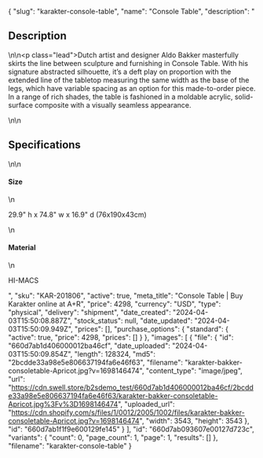 {
  "slug": "karakter-console-table",
  "name": "Console Table",
  "description": "<h2>Description</h2>\n<!-- split -->\n<p class=\"lead\">Dutch artist and designer Aldo Bakker masterfully skirts the line between sculpture and furnishing in Console Table. With his signature abstracted silhouette, it’s a deft play on proportion with the extended line of the tabletop measuring the same width as the base of the legs, which have variable spacing as an option for this made-to-order piece. In a range of rich shades, the table is fashioned in a moldable acrylic, solid-surface composite with a visually seamless appearance. </p>\n<!-- split -->\n<h2>Specifications</h2>\n<!-- split -->\n<h4>Size</h4>\n<p>29.9\" h x 74.8\" w x 16.9\" d (76x190x43cm)</p>\n<h4>Material</h4>\n<p>HI-MACS</p>",
  "sku": "KAR-201806",
  "active": true,
  "meta_title": "Console Table | Buy Karakter online at A+R",
  "price": 4298,
  "currency": "USD",
  "type": "physical",
  "delivery": "shipment",
  "date_created": "2024-04-03T15:50:08.887Z",
  "stock_status": null,
  "date_updated": "2024-04-03T15:50:09.949Z",
  "prices": [],
  "purchase_options": {
    "standard": {
      "active": true,
      "price": 4298,
      "prices": []
    }
  },
  "images": [
    {
      "file": {
        "id": "660d7ab1d406000012ba46cf",
        "date_uploaded": "2024-04-03T15:50:09.854Z",
        "length": 128324,
        "md5": "2bcdde33a98e5e806637194fa6e46f63",
        "filename": "karakter-bakker-consoletable-Apricot.jpg?v=1698146474",
        "content_type": "image/jpeg",
        "url": "https://cdn.swell.store/b2sdemo_test/660d7ab1d406000012ba46cf/2bcdde33a98e5e806637194fa6e46f63/karakter-bakker-consoletable-Apricot.jpg%3Fv%3D1698146474",
        "uploaded_url": "https://cdn.shopify.com/s/files/1/0012/2005/1002/files/karakter-bakker-consoletable-Apricot.jpg?v=1698146474",
        "width": 3543,
        "height": 3543
      },
      "id": "660d7ab1f1f9e600129fe145"
    }
  ],
  "id": "660d7ab093607e00127d723c",
  "variants": {
    "count": 0,
    "page_count": 1,
    "page": 1,
    "results": []
  },
  "filename": "karakter-console-table"
}